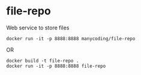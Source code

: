 # file-repo
Web service to store files

    docker run -it -p 8888:8888 manycoding/file-repo
    
OR

    docker build -t file-repo .
    docker run -it -p 8888:8888 file-repo
